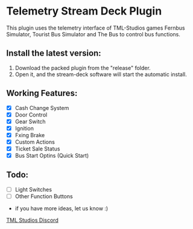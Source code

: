 # Telemetry Stream Deck Plugin
This plugin uses the telemetry interface of TML-Studios games Fernbus Simulator, Tourist Bus Simulator and The Bus to control bus functions.

## Install the latest version:

1. Download the packed plugin from the "release" folder.
2. Open it, and the stream-deck software will start the automatic install.


## Working Features:
- [x] Cash Change System
- [X] Door Control
- [x] Gear Switch
- [X] Ignition
- [X] Fxing Brake
- [X] Custom Actions
- [X] Ticket Sale Status
- [X] Bus Start Optins (Quick Start)

## Todo:
- [ ] Light Switches
- [ ] Other Function Buttons
- if you have more ideas, let us know :)

[TML Studios Discord](https://discord.gg/tml-studios-224563159631921152)


